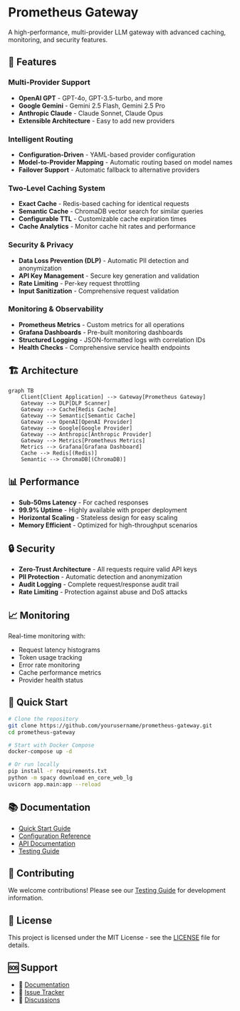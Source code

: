 # Prometheus Gateway

A high-performance, multi-provider LLM gateway with advanced caching, monitoring, and security features.

## 🚀 Features

### Multi-Provider Support
- **OpenAI GPT** - GPT-4o, GPT-3.5-turbo, and more
- **Google Gemini** - Gemini 2.5 Flash, Gemini 2.5 Pro
- **Anthropic Claude** - Claude Sonnet, Claude Opus
- **Extensible Architecture** - Easy to add new providers

### Intelligent Routing
- **Configuration-Driven** - YAML-based provider configuration
- **Model-to-Provider Mapping** - Automatic routing based on model names
- **Failover Support** - Automatic fallback to alternative providers

### Two-Level Caching System
- **Exact Cache** - Redis-based caching for identical requests
- **Semantic Cache** - ChromaDB vector search for similar queries
- **Configurable TTL** - Customizable cache expiration times
- **Cache Analytics** - Monitor cache hit rates and performance

### Security & Privacy
- **Data Loss Prevention (DLP)** - Automatic PII detection and anonymization
- **API Key Management** - Secure key generation and validation
- **Rate Limiting** - Per-key request throttling
- **Input Sanitization** - Comprehensive request validation

### Monitoring & Observability
- **Prometheus Metrics** - Custom metrics for all operations
- **Grafana Dashboards** - Pre-built monitoring dashboards
- **Structured Logging** - JSON-formatted logs with correlation IDs
- **Health Checks** - Comprehensive service health endpoints

## 🏗️ Architecture

```mermaid
graph TB
    Client[Client Application] --> Gateway[Prometheus Gateway]
    Gateway --> DLP[DLP Scanner]
    Gateway --> Cache[Redis Cache]
    Gateway --> Semantic[Semantic Cache]
    Gateway --> OpenAI[OpenAI Provider]
    Gateway --> Google[Google Provider]
    Gateway --> Anthropic[Anthropic Provider]
    Gateway --> Metrics[Prometheus Metrics]
    Metrics --> Grafana[Grafana Dashboard]
    Cache --> Redis[(Redis)]
    Semantic --> ChromaDB[(ChromaDB)]
```

## 📊 Performance

- **Sub-50ms Latency** - For cached responses
- **99.9% Uptime** - Highly available with proper deployment
- **Horizontal Scaling** - Stateless design for easy scaling
- **Memory Efficient** - Optimized for high-throughput scenarios

## 🔒 Security

- **Zero-Trust Architecture** - All requests require valid API keys
- **PII Protection** - Automatic detection and anonymization
- **Audit Logging** - Complete request/response audit trail
- **Rate Limiting** - Protection against abuse and DoS attacks

## 📈 Monitoring

Real-time monitoring with:
- Request latency histograms
- Token usage tracking
- Error rate monitoring
- Cache performance metrics
- Provider health status

## 🚀 Quick Start

```bash
# Clone the repository
git clone https://github.com/yourusername/prometheus-gateway.git
cd prometheus-gateway

# Start with Docker Compose
docker-compose up -d

# Or run locally
pip install -r requirements.txt
python -m spacy download en_core_web_lg
uvicorn app.main:app --reload
```

## 📚 Documentation

- [Quick Start Guide](getting-started/quickstart.md)
- [Configuration Reference](configuration/overview.md)
- [API Documentation](api/endpoints.md)
- [Testing Guide](development/testing.md)

## 🤝 Contributing

We welcome contributions! Please see our [Testing Guide](development/testing.md) for development information.

## 📄 License

This project is licensed under the MIT License - see the [LICENSE](LICENSE) file for details.

## 🆘 Support

- 📖 [Documentation](https://yourusername.github.io/prometheus-gateway)
- 🐛 [Issue Tracker](https://github.com/yourusername/prometheus-gateway/issues)
- 💬 [Discussions](https://github.com/yourusername/prometheus-gateway/discussions)